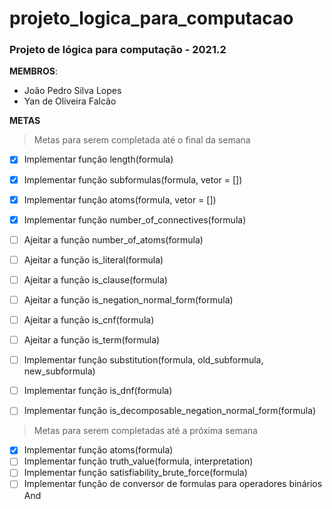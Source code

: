 # projeto_logica_para_computacao

### __Projeto de lógica para computação - 2021.2__

__MEMBROS__:
- João Pedro Silva Lopes
- Yan de Oliveira Falcão

__METAS__
> Metas para serem completada até o final da semana
- [x] Implementar função length(formula)
- [x] Implementar função subformulas(formula, vetor = [])
- [x] Implementar função atoms(formula, vetor = [])
- [x] Implementar função number_of_connectives(formula)
- [ ] Ajeitar a função number_of_atoms(formula)
- [ ] Ajeitar a função is_literal(formula)
- [ ] Ajeitar a função is_clause(formula)
- [ ] Ajeitar a função is_negation_normal_form(formula)
- [ ] Ajeitar a função is_cnf(formula)
- [ ] Ajeitar a função is_term(formula)
- [ ] Implementar função substitution(formula, old_subformula, new_subformula)
- [ ] Implementar função is_dnf(formula)
- [ ] Implementar função is_decomposable_negation_normal_form(formula)


> Metas para serem completadas até a próxima semana
- [x] Implementar função atoms(formula)
- [ ] Implementar função truth_value(formula, interpretation)
- [ ] Implementar função satisfiability_brute_force(formula)
- [ ] Implementar função de conversor de formulas para operadores binários And

